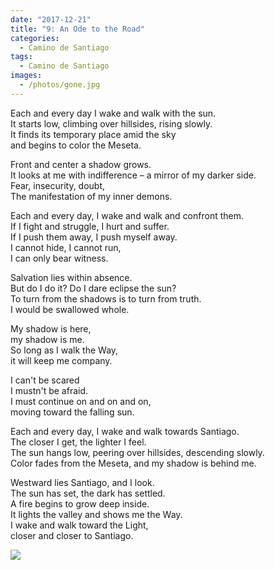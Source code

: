 ```yaml
---
date: "2017-12-21"
title: "9: An Ode to the Road"
categories:
  - Camino de Santiago
tags: 
  - Camino de Santiago
images:
  - /photos/gone.jpg
---
```


Each and every day I wake and walk with the sun.<br>
It starts low, climbing over hillsides, rising slowly.<br>
It finds its temporary place amid the sky<br>
and begins to color the Meseta.

Front and center a shadow grows.<br>
It looks at me with indifference – a mirror of my darker side.<br>
Fear, insecurity, doubt,<br>
The manifestation of my inner demons.

Each and every day, I wake and walk and confront them.<br>
If I fight and struggle, I hurt and suffer.<br>
If I push them away, I push myself away.<br>
I cannot hide, I cannot run,<br>
I can only bear witness.

Salvation lies within absence. <br>
But do I do it? Do I dare eclipse the sun?<br>
To turn from the shadows is to turn from truth.<br>
I would be swallowed whole.

My shadow is here,<br>
my shadow is me.<br>
So long as I walk the Way,<br>
it will keep me company.

I can't be scared<br>
I mustn't be afraid.<br>
I must continue on and on and on,<br>
moving toward the falling sun.

Each and every day, I wake and walk towards Santiago.<br>
The closer I get, the lighter I feel.<br>
The sun hangs low, peering over hillsides, descending slowly.<br>
Color fades from the Meseta, and my shadow is behind me.

Westward lies Santiago, and I look.<br>
The sun has set, the dark has settled.<br>
A fire begins to grow deep inside.<br>
It lights the valley and shows me the Way.<br>
I wake and walk toward the Light,<br>
closer and closer to Santiago.

![](/photos/ode.jpg)